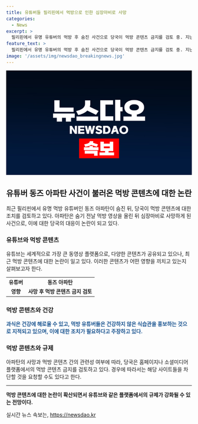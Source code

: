 ```yaml
---
title: 유튜버들 필리핀에서 먹방으로 인한 심장마비로 사망
categories:
  - News
excerpt: >
  필리핀에서 유명 유튜버의 먹방 후 숨진 사건으로 당국이 먹방 콘텐츠 금지를 검토 중. 지난달 먹방 동영상을 올린 후 다음 날 숨진 유튜버로 인해 건강 문제와 연관성을 조사하고, 먹방 콘텐츠 금지를 검토 중이며, 건강 부족을 홍보하는 행태에 대한 대책 마련 중. 해당 유튜버의 사망과 먹방의 연관성이 확인된다면 먹방 콘텐츠를 플랫폼에서 금지할 계획이며, 이는 기본적으로 음식 포르노로 인식되어 관련된 사이트들의 차단까지 요청될 수 있다는 입장을 밝혔다.
feature_text: >
  필리핀에서 유명 유튜버의 먹방 후 숨진 사건으로 당국이 먹방 콘텐츠 금지를 검토 중. 지난달 먹방 동영상을 올린 후 다음 날 숨진 유튜버로 인해 건강 문제와 연관성을 조사하고, 먹방 콘텐츠 금지를 검토 중이며, 건강 부족을 홍보하는 행태에 대한 대책 마련 중. 해당 유튜버의 사망과 먹방의 연관성이 확인된다면 먹방 콘텐츠를 플랫폼에서 금지할 계획이며, 이는 기본적으로 음식 포르노로 인식되어 관련된 사이트들의 차단까지 요청될 수 있다는 입장을 밝혔다.
image: '/assets/img/newsdao_breakingnews.jpg'
---
```


<p><img src="/assets/img/newsdao_breakingnews.jpg" alt="ranknews 속보" /></p>

<h2 data-ke-size="size26">유튜버 동즈 아파탄 사건이 불러온 먹방 콘텐츠에 대한 논란</h2>

<p data-ke-size="size16">최근 필리핀에서 유명 먹방 유튜버인 동즈 아파탄이 숨진 뒤, 당국이 먹방 콘텐츠에 대한 조치를 검토하고 있다. 아파탄은 숨기 전날 먹방 영상을 올린 뒤 심장마비로 사망하게 된 사건으로, 이에 대한 당국의 대응이 논란이 되고 있다.</p>

<h3>유튜브와 먹방 콘텐츠</h3>

<p data-ke-size="size16">유튜브는 세계적으로 가장 큰 동영상 플랫폼으로, 다양한 콘텐츠가 공유되고 있으나, 최근 먹방 콘텐츠에 대한 논란이 일고 있다. 이러한 콘텐츠가 어떤 영향을 끼치고 있는지 살펴보고자 한다.</p>

<table>
    <tr>
        <td style="text-align: center; height: 17px;"><b>유튜버</b></td>
        <td style="text-align: center; height: 17px;"><b>동즈 아파탄</b></td>
    </tr>
    <tr>
        <td style="text-align: center; height: 17px;"><b>영향</b></td>
        <td style="text-align: center; height: 17px;"><b>사망 후 먹방 콘텐츠 금지 검토</b></td>
    </tr>
</table>

<h3>먹방 콘텐츠와 건강</h3>

<p data-ke-size="size16"><b><span style="color: #1a5490;">과식은 건강에 해로울 수 있고, 먹방 유튜버들은 건강하지 않은 식습관을 홍보하는 것으로 지적되고 있으며, 이에 대한 조치가 필요하다고 주장하고 있다.</span></b></p>

<h3>먹방 콘텐츠와 규제</h3>

<p data-ke-size="size16">아파탄의 사망과 먹방 콘텐츠 간의 관련성 여부에 따라, 당국은 홈페이지나 소셜미디어 플랫폼에서의 먹방 콘텐츠 금지를 검토하고 있다. 경우에 따라서는 해당 사이트들을 차단할 것을 요청할 수도 있다고 한다.</p>

<hr>

<p data-ke-size="size16"><b>먹방 콘텐츠에 대한 논란이 확산되면서 유튜브와 같은 플랫폼에서의 규제가 강화될 수 있는 전망이다. </b></p>
실시간 뉴스 속보는, <a href="https://newsdao.kr" rel="dofollow">https://newsdao.kr</a>


